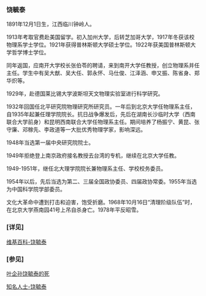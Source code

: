 ### 饶毓泰 ###

1891年12月1日生，江西临川钟岭人。

1913年考取官费赴美国留学。初入加州大学，后转芝加哥大学，1917年冬获该校物理系学士学位。1921年获得普林斯顿大学硕士学位。1922年获美国普林斯顿大学哲学博士学位。

同年返国，应南开大学校长张伯苓的聘请，来到南开大学任教授，创立物理系并任主任。学生中有吴大猷、吴大任、郭永怀、马仕俊、江泽涵、申又振、陈省身、郑华炽等。

1929年，赴德国莱比锡大学波斯坦天文物理实验室进行科学研究。

1932年回国任北平研究院物理研究所研究员。一年后到北京大学任物理系主任，自1935年起兼任理学院院长。抗日战争爆发后，先后在湖南长沙临时大学（西南联合大学前身）和昆明西南联合大学任物理系主任。期间培养了杨振宁、黄昆、张守廉、邓稼先、李政道等一大批优秀物理学家，影响深远。

1948年当选第一届中央研究院院士。

1949年拒绝登上南京政府接名教授去台湾的专机，继续在北京大学任教。

1949-1951年，继任北大理学院院长兼物理系主任、学校校务委员。

1954年以后，先后当选为第二、三届全国政协委员、四届政协常委。1955年当选为中国科学院学部委员。

文化大革命中遭到打击和迫害，饱受折磨。1968年10月16日“清理阶级队伍”时，在北京大学燕南园41号上吊自杀身亡。1978年平反昭雪。

### [详见] ###

[维基百科-饶毓泰](https://zh.wikipedia.org/wiki/%E9%A5%92%E6%AF%93%E6%B3%B0)

### [参见] ###

[叶企孙饶毓泰的死](https://botanwang.com/articles/201801/%E5%8F%B6%E4%BC%81%E5%AD%99%E9%A5%B6%E6%AF%93%E6%B3%B0%E7%9A%84%E6%AD%BB.html)

[知名人士-饶毓泰](http://m.gerenjianli.com/Mingren/03/lcnm78rog7apl2g.html)

